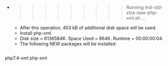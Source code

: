 * >>>>>>>>> Running inst-std-xtra-opw-php-xml.sh ...
  * After this operation, 453 kB of additional disk space will be used.
  * Install php-xml.
  * Disk size = 6136584K. Space Used = 664K. Runtime = 00:00:00:04.
  * The following NEW packages will be installed:
  ```bash
php7.4-xml php-xml
  ```
